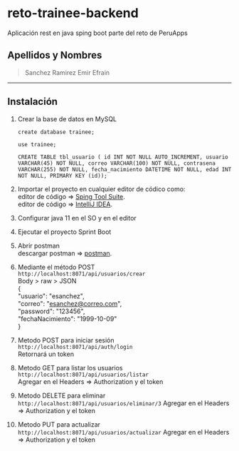 # reto-trainee-backend
Aplicación rest en java sping boot parte del reto de PeruApps

## Apellidos y Nombres

> Sanchez Ramirez Emir Efrain

---

## Instalación

1. Crear la base de datos en MySQL
 
    `create database trainee;`

     `use trainee;`

    `CREATE TABLE tbl_usuario (
    id INT NOT NULL AUTO_INCREMENT,
    usuario VARCHAR(45) NOT NULL,
    correo VARCHAR(100) NOT NULL,
    contrasena VARCHAR(255) NOT NULL,
    fecha_nacimiento DATETIME NOT NULL,
    edad INT NOT NULL,
    PRIMARY KEY (id));`
  
2. Importar el proyecto en cualquier editor de códico como: <br>
  editor de código => [Sping Tool Suite](https://spring.io/tools).<br>
  editor de código => [IntelliJ IDEA](https://www.jetbrains.com/idea/download/#section=windows). <br>

3. Configurar java 11 en el SO y en el editor <br>

4. Ejecutar el proyecto Sprint Boot <br>

5. Abrir postman <br>
  descargar postman => [postman](https://www.postman.com/downloads/?utm_source=postman-home).<br>

6. Mediante el método POST<br>
  `http://localhost:8071/api/usuarios/crear` <br>
  Body > raw > JSON <br>
  {<br>
    "usuario": "esanchez",<br>
    "correo": "esanchez@correo.com",<br>
    "password": "123456",<br>
    "fechaNacimiento": "1999-10-09"<br>
}<br>

7. Metodo POST para iniciar sesión <br>
    `http://localhost:8071/api/auth/login`<br>
    Retornará un token
8. Metodo GET para listar los usuarios<br>
    `http://localhost:8071/api/usuarios/listar`<br>
    Agregar en el Headers => Authorization y el token
9. Metodo DELETE para eliminar<br>
    `http://localhost:8071/api/usuarios/eliminar/3`
    Agregar en el Headers => Authorization y el token
10. Metodo PUT para actualizar<br>
    `http://localhost:8071/api/usuarios/actualizar`
    Agregar en el Headers => Authorization y el token
